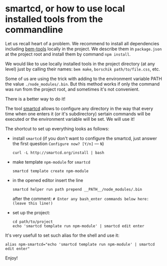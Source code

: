 # smartcd, or how to use local installed tools from the commandline

Let us recall heart of a problem. We recommend to install all dependencies including [bem-tools](http://bem.info/tools/bem/) locally in the project. We describe them in `package.json` at the project root and install them by command `npm install`.

We would like to use locally installed tools in the project directory (at any level) just by calling their names: `bem make`, `borschik path/to/file.css`, etc.

Some of us are using the trick with adding to the environment variable PATH the value `./node_modules/.bin`. But this method works if only the command was run from the project root, and sometimes it's not convenient.

There is a better way to do it!

The tool [smartcd](https://github.com/cxreg/smartcd) allows to configure any directory in the way that every time when one enters it (or it's subdirectory) sertain commands will be executed or the environment variable will be set. We will use it!

The shortcut to set up everything looks as follows:

  - install `smartcd` (if you don't want to configure the smartcd, just answer the first question `Configure now? [Y/n]` — `N`)
    ```
    curl -L http://smartcd.org/install | bash
    ```

  - make template `npm-module` for `smartcd`
    ```
    smartcd template create npm-module
    ```

  - in the opened editor insert the line
    ```
    smartcd helper run path prepend __PATH__/node_modules/.bin
    ```
    after the comment: `# Enter any bash_enter commands below here: (leave this line!)`

  - set up the project:
    ```
    cd path/to/project
    echo 'smartcd template run npm-module' | smartcd edit enter
    ```

It's very usefull to set such alias for the shell and use it:

```
alias npm-smartcd="echo 'smartcd template run npm-module' | smartcd edit enter"
```

Enjoy!
